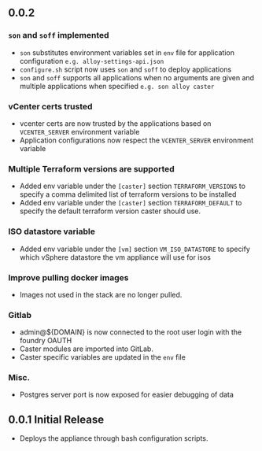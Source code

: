 ## 0.0.2

### `son` and `soff` implemented

- `son` substitutes environment variables set in `env` file for application configuration `e.g. alloy-settings-api.json`
- `configure.sh` script now uses `son` and `soff` to deploy applications
- `son` and `soff` supports all applications when no arguments are given and multiple applications when specified `e.g. son alloy caster`

### vCenter certs trusted

- vcenter certs are now trusted by the applications based on `VCENTER_SERVER` environment variable
- Application configurations now respect the `VCENTER_SERVER` environment variable

### Multiple Terraform versions are supported

- Added env variable under the `[caster]` section `TERRAFORM_VERSIONS` to specify a comma delimited list of terraform versions to be installed
- Added env variable under the `[caster]` section `TERRAFORM_DEFAULT` to specify the default terraform version caster should use.

### ISO datastore variable

- Added env variable under the `[vm]` section `VM_ISO_DATASTORE` to specify which vSphere datastore the vm appliance will use for isos

### Improve pulling docker images

- Images not used in the stack are no longer pulled.

### Gitlab

- admin@\${DOMAIN} is now connected to the root user login with the foundry OAUTH
- Caster modules are imported into GitLab.
- Caster specific variables are updated in the `env` file

### Misc.

- Postgres server port is now exposed for easier debugging of data

## 0.0.1 Initial Release

- Deploys the appliance through bash configuration scripts.

